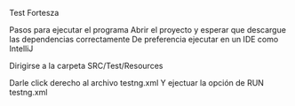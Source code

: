 Test Fortesza

Pasos para ejecutar el programa
Abrir el proyecto y esperar que descargue las dependencias correctamente
De preferencia ejecutar en un IDE como IntelliJ

Dirigirse a la carpeta SRC/Test/Resources

Darle click derecho al archivo testng.xml
Y ejectuar la opción de RUN testng.xml

